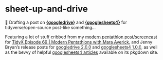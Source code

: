 
<!-- README.md is generated from README.Rmd. Please edit that file -->

# sheet-up-and-drive

<!-- badges: start -->
<!-- badges: end -->

📝 Drafting a post on
[**{googledrive}**](https://googledrive.tidyverse.org/) and
[**{googlesheets4}**](https://googlesheets4.tidyverse.org/) for
tidyverse/open-source post-like something…

Featuring a lot of stuff cribbed from my [modern pentathlon
post/screencast](https://github.com/batpigandme/modern-pentathlon) for
[TidyX Episode 69 \| Modern Pentathlons with Mara
Averick](https://youtu.be/1356s1-as4o), and Jenny Bryan’s release posts
for [googledrive
2.0.0](https://www.tidyverse.org/blog/2021/07/googledrive-2-0-0/) and
[googlesheets4
1.0.0](https://www.tidyverse.org/blog/2021/07/googlesheets4-1-0-0/), as
well as the bevvy of helpful [googlesheets4
articles](https://googlesheets4.tidyverse.org/articles/index.html)
available on its pkgdown site.
